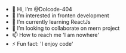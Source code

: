 - 👋 Hi, I’m @DoIcode-404
- 👀 I’m interested in fronten development
- 🌱 I’m currently learning ReactJs
- 💞️ I’m looking to collaborate on mern project
- 📫 How to reach me 'I am nowhere'
- ⚡ Fun fact: 'I enjoy code'

<!---
DoIcode-404/DoIcode-404 is a ✨ special ✨ repository because its `README.md` (this file) appears on your GitHub profile.
You can click the Preview link to take a look at your changes.
--->
